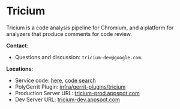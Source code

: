 # Tricium

Tricium is a code analysis pipeline for Chromium, and a platform for analyzers
that produce comments for code review.

**Contact**:

*   Questions and discussion: `tricium-dev@google.com`.

**Locations**:

*   Service code:
    [here](https://chromium.googlesource.com/infra/infra/+/master/go/src/infra/tricium/),
    [code search](https://cs.chromium.org/chromium/infra/go/src/infra/tricium/)
*   PolyGerrit Plugin:
    [infra/gerrit-plugins/tricium](https://chromium.googlesource.com/infra/gerrit-plugins/tricium)
*   Production Server URL: [tricium-prod.appspot.com](https://tricium-prod.appspot.com/)
*   Dev Server URL: [tricium-dev.appspot.com](https://tricium-dev.appspot.com/)
